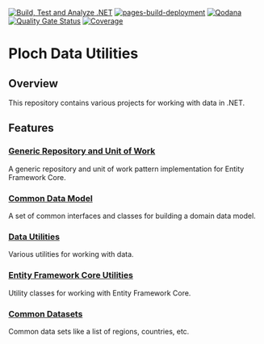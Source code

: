 [![Build, Test and Analyze .NET](https://github.com/mrploch/ploch-common/actions/workflows/build-dotnet.yml/badge.svg)](https://github.com/mrploch/ploch-common/actions/workflows/build-dotnet.yml)
[![pages-build-deployment](https://github.com/mrploch/ploch-common/actions/workflows/pages/pages-build-deployment/badge.svg)](https://github.com/mrploch/ploch-common/actions/workflows/pages/pages-build-deployment)
[![Qodana](https://github.com/mrploch/ploch-common/actions/workflows/code_quality.yml/badge.svg)](https://github.com/mrploch/ploch-common/actions/workflows/code_quality.yml)
[![Quality Gate Status](https://sonarcloud.io/api/project_badges/measure?project=mrploch_ploch-common&metric=alert_status)](https://sonarcloud.io/summary/new_code?id=mrploch_ploch-common)
[![Coverage](https://sonarcloud.io/api/project_badges/measure?project=mrploch_ploch-common&metric=coverage)](https://sonarcloud.io/summary/new_code?id=mrploch_ploch-common)

# Ploch Data Utilities

## Overview

This repository contains various projects for working with data in .NET.

## Features

### [Generic Repository and Unit of Work](src/Data.GenericRepository/README.md)

A generic repository and unit of work pattern implementation for Entity Framework Core.

### [Common Data Model](src/Data.Model/README.md)

A set of common interfaces and classes for building a domain data model.

### [Data Utilities](src/Data.Utilities/README.md)

Various utilities for working with data.

### [Entity Framework Core Utilities](src/Data.EFCore)

Utility classes for working with Entity Framework Core.

### [Common Datasets](src/Data.StandardDataSets) 

Common data sets like a list of regions, countries, etc.
